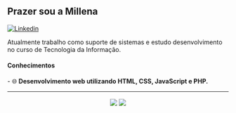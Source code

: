 <h2>Prazer sou a Millena</h2>

[![Linkedin](https://img.shields.io/badge/-LinkedIn-blue?style=flat&logo=Linkedin&logoColor=white)](https://www.linkedin.com/in/millena-rocha-5876b31b4/)


Atualmente trabalho como suporte de sistemas e estudo desenvolvimento no curso de Tecnologia da Informação.

<h4>Conhecimentos</h4>
- 🌐 <b>Desenvolvimento web utilizando HTML, CSS, JavaScript e PHP.</b>
<hr>
<p align="center"> 
  <img align="center" src="https://github-readme-stats.vercel.app/api?username=milenards&show_icons=true&layout=compact" />
  <img align="center" src="https://github-readme-stats.vercel.app/api/top-langs/?username=milenards&show_icons=true&layout=compact" />
</p>
